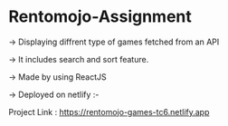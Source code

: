 # Rentomojo-Assignment

-> Displaying diffrent type of games fetched from an API

-> It includes search and sort feature.

-> Made by using ReactJS

-> Deployed on netlify :-
    
   Project Link : https://rentomojo-games-tc6.netlify.app
